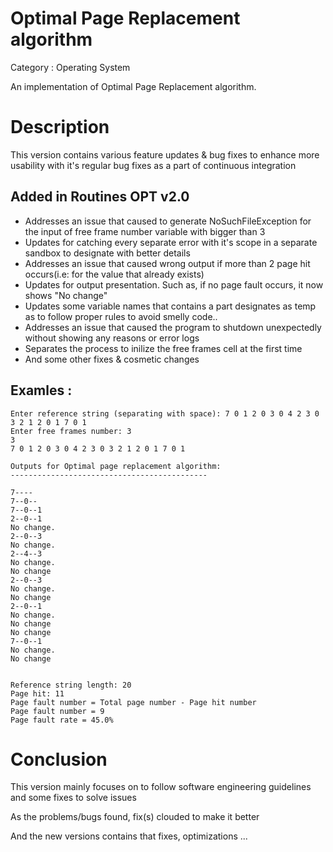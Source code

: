 Optimal Page Replacement algorithm
===============================================

Category : Operating System

An implementation of Optimal Page Replacement algorithm.

Description
============

This version contains various feature updates & bug fixes to enhance more usability with it's regular bug fixes as a part of continuous integration


Added in Routines OPT v2.0
--------------------------
   
 - Addresses an issue that caused to generate NoSuchFileException for the input of free frame number variable with bigger than 3
 - Updates for catching every separate error with it's scope in a separate sandbox to designate with better details
 - Addresses an issue that caused wrong output if more than 2 page hit occurs(i.e: for the value that already exists)
 - Updates for output presentation. Such as, if no page fault occurs, it now shows "No change" 
 - Updates some variable names that contains a part designates as temp as to follow proper rules to avoid smelly code..
 - Addresses an issue that caused the program to shutdown unexpectedly without showing any reasons or error logs 
 - Separates the process to inilize the free frames cell at the first time
 - And some other fixes & cosmetic changes
 
 
 Examles :
 ---------
 
    Enter reference string (separating with space): 7 0 1 2 0 3 0 4 2 3 0 3 2 1 2 0 1 7 0 1
    Enter free frames number: 3
    3
    7 0 1 2 0 3 0 4 2 3 0 3 2 1 2 0 1 7 0 1

    Outputs for Optimal page replacement algorithm:
    --------------------------------------------

    7----
    7--0--
    7--0--1
    2--0--1
    No change.
    2--0--3
    No change.
    2--4--3
    No change.
    No change
    2--0--3
    No change.
    No change
    2--0--1
    No change.
    No change
    No change
    7--0--1
    No change.
    No change


    Reference string length: 20
    Page hit: 11
    Page fault number = Total page number - Page hit number
    Page fault number = 9
    Page fault rate = 45.0%


 
 
 Conclusion
 ===========
 
 This version mainly focuses on to follow software engineering guidelines and some fixes to solve issues
 
 As the problems/bugs found, fix(s) clouded to make it better
 
 And the new versions contains that fixes, optimizations ...
